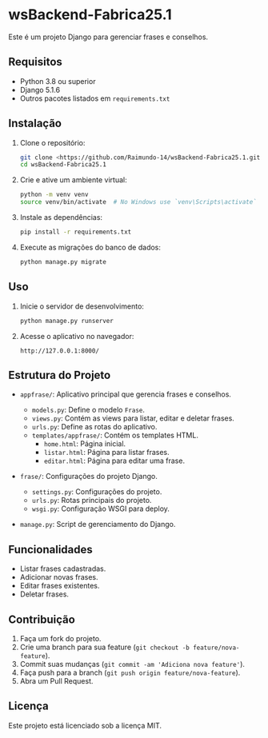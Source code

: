 # wsBackend-Fabrica25.1


Este é um projeto Django para gerenciar frases e conselhos.

## Requisitos

- Python 3.8 ou superior
- Django 5.1.6
- Outros pacotes listados em `requirements.txt`

## Instalação

1. Clone o repositório:

    ```sh
    git clone <https://github.com/Raimundo-14/wsBackend-Fabrica25.1.git>
    cd wsBackend-Fabrica25.1
    ```

2. Crie e ative um ambiente virtual:

    ```sh
    python -m venv venv
    source venv/bin/activate  # No Windows use `venv\Scripts\activate`
    ```

3. Instale as dependências:

    ```sh
    pip install -r requirements.txt
    ```

4. Execute as migrações do banco de dados:

    ```sh
    python manage.py migrate
    ```

## Uso

1. Inicie o servidor de desenvolvimento:

    ```sh
    python manage.py runserver
    ```

2. Acesse o aplicativo no navegador:

    ```
    http://127.0.0.1:8000/
    ```

## Estrutura do Projeto

- `appfrase/`: Aplicativo principal que gerencia frases e conselhos.
  - `models.py`: Define o modelo `Frase`.
  - `views.py`: Contém as views para listar, editar e deletar frases.
  - `urls.py`: Define as rotas do aplicativo.
  - `templates/appfrase/`: Contém os templates HTML.
    - `home.html`: Página inicial.
    - `listar.html`: Página para listar frases.
    - `editar.html`: Página para editar uma frase.

- `frase/`: Configurações do projeto Django.
  - `settings.py`: Configurações do projeto.
  - `urls.py`: Rotas principais do projeto.
  - `wsgi.py`: Configuração WSGI para deploy.

- `manage.py`: Script de gerenciamento do Django.

## Funcionalidades

- Listar frases cadastradas.
- Adicionar novas frases.
- Editar frases existentes.
- Deletar frases.

## Contribuição

1. Faça um fork do projeto.
2. Crie uma branch para sua feature (`git checkout -b feature/nova-feature`).
3. Commit suas mudanças (`git commit -am 'Adiciona nova feature'`).
4. Faça push para a branch (`git push origin feature/nova-feature`).
5. Abra um Pull Request.

## Licença

Este projeto está licenciado sob a licença MIT.